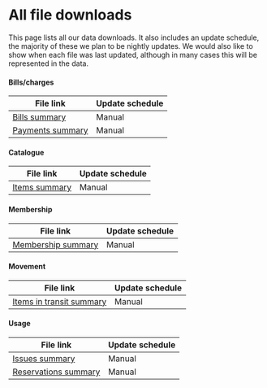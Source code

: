 All file downloads
==================

This page lists all our data downloads. It also includes an update schedule, the majority of these we plan to be nightly updates. We would also like to show when each file was last updated, although in many cases this will be represented in the data.

#### Bills/charges

| File link | Update schedule |
| --------- | --------------- |
| [Bills summary]() | Manual |
| [Payments summary]() | Manual |

#### Catalogue

| File link | Update schedule |
| --------- | --------------- |
| [Items summary]() | Manual |

#### Membership

| File link | Update schedule |
| --------- | --------------- |
| [Membership summary]() | Manual |

#### Movement

| File link | Update schedule |
| --------- | --------------- |
| [Items in transit summary]() | Manual |

#### Usage

| File link | Update schedule |
| --------- | --------------- |
| [Issues summary]() | Manual |
| [Reservations summary]() | Manual |
